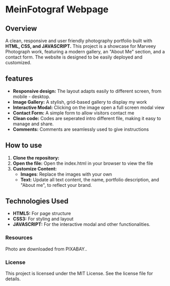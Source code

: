 # MeinFotograf Webpage

## Overview

A clean, responsive and user friendly photography portfolio built with __HTML, CSS, and JAVASCRIPT.__ 
This project is a showcase for Marveey Photograph work, featuring a modern gallery, an "About Me" section, and a contact form.
The website is designed to be easily deployed and customized.

## features
* __Responsive design:__ The layout adapts easily to different screen, from mobile - desktop.
* __Image Gallery:__ A stylish, grid-based gallery to display my work
* __Interactive Modal:__ Clicking on the image open a full screen modal view
* __Contact Form:__ A simple form to allow visitors contact me
* __Clean code:__ Codes are seperated intro different file, making it easy to manage and share.
* __Comments:__ Comments are seamlessly used to give instructions

## How to use

1. __Clone the repository:__
2. __Open the file:__ Open the index.html in your browser to view the file
3. __Customize Content:__
   * __Images__: Replace the images with your own
   * __Text:__ Update all text content, the name, portfolio description, and "About me", to reflect your brand.

## Technologies Used
* __HTML5:__ For page structure
* __CSS3:__ For styling and layout
* __JAVASCRIPT:__ For the interactive modal and other functionalities.

### Resources
Photo are downloaded from PIXABAY..

### License
This project is licensed under the MIT License. See the license file for details.

